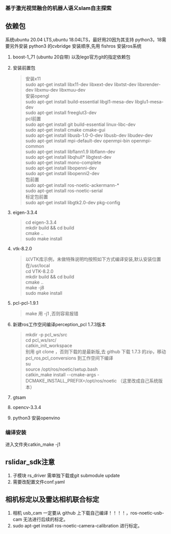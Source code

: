 ### 基于激光视觉融合的机器人语义slam自主探索

## 依赖包
系统ubuntu 20.04 LTS,ubuntu 18.04LTS，最好用20因为其支持 python3，18需要另外安装 python3 的cvbridge
安装顺序,先用 fishros 安装ros系统
1. boost-1_71 (ubuntu 20自带) 以及lego官方git的指定依赖包
2. 安装前置包
   >安装x11<br/>
   sudo apt-get install libx11-dev libxext-dev libxtst-dev libxrender-dev libxmu-dev libxmuu-dev<br/>
   安装opengl<br/>
   sudo apt-get install build-essential libgl1-mesa-dev libglu1-mesa-dev<br/>
   sudo apt-get install freeglut3-dev<br/>
   pcl前置<br/>
   sudo apt-get install git build-essential linux-libc-dev<br/>
   sudo apt-get install cmake cmake-gui<br/>
   sudo apt-get install libusb-1.0-0-dev libusb-dev libudev-dev<br/>
   sudo apt-get install mpi-default-dev openmpi-bin openmpi-common<br/>
   sudo apt-get install libflann1.9 libflann-dev<br/>
   sudo apt-get install libqhull* libgtest-dev<br/>
   sudo apt-get install mono-complete<br/>
   sudo apt-get install libopenni-dev<br/>
   sudo apt-get install libopenni2-dev<br/>
   包前置<br/>
   sudo apt-get install ros-noetic-ackermann-*<br/>
   sudo apt-get install ros-noetic-serial<br/>
   标定包前置<br/>
   sudo apt-get install libgtk2.0-dev pkg-config<br/>
3. eigen-3.3.4
   >cd eigen-3.3.4<br/>
   mkdir build && cd build<br/>
   cmake ..<br/>
   sudo make install<br/>
4. vtk-8.2.0
   >以VTK库示例，未做特殊说明均按照如下方式编译安装,默认安装位置在/usr/local<br/>
   cd VTK-8.2.0<br/>
   mkdir build && cd build<br/>
   cmake ..<br/>
   make -j8<br/>
   sudo make install<br/>
5. pcl-pcl-1.9.1
   > make 用 -j1 ,否则容易报错
6. 新建ros工作空间编译perception_pcl 1.7.3版本
   >mkdir -p pcl_ws/src<br/>
   cd pcl_ws/src/<br/>
   catkin_init_workspace<br/>
   别用 git clone ，否则下载的是最新版,去 github 下载 1.7.3 的zip，移动 pcl_ros,pcl_conversions 到工作空间下编译<br/>
   su<br/>
   source /opt/ros/noetic/setup.bash<br/>
   catkin_make install --cmake-args -DCMAKE_INSTALL_PREFIX=/opt/ros/noetic （这里改成自己系统版本） <br/>


7. gtsam
8. opencv-3.3.4
9.  python3 安装openvino


### 编译安装
进入文件夹catkin_make -j1


## rslidar_sdk注意
1. 子模块 rs_driver 需单独下载或git submodule update
2. 需要改配置文件conf.yaml

## 相机标定以及雷达相机联合标定
1. 相机 usb_cam 一定要从 github 上下载自己编译！！！！，ros-noetic-usb-cam 无法进行后续的标定。
2. sudo apt-get install ros-noetic-camera-calibration 进行标定。